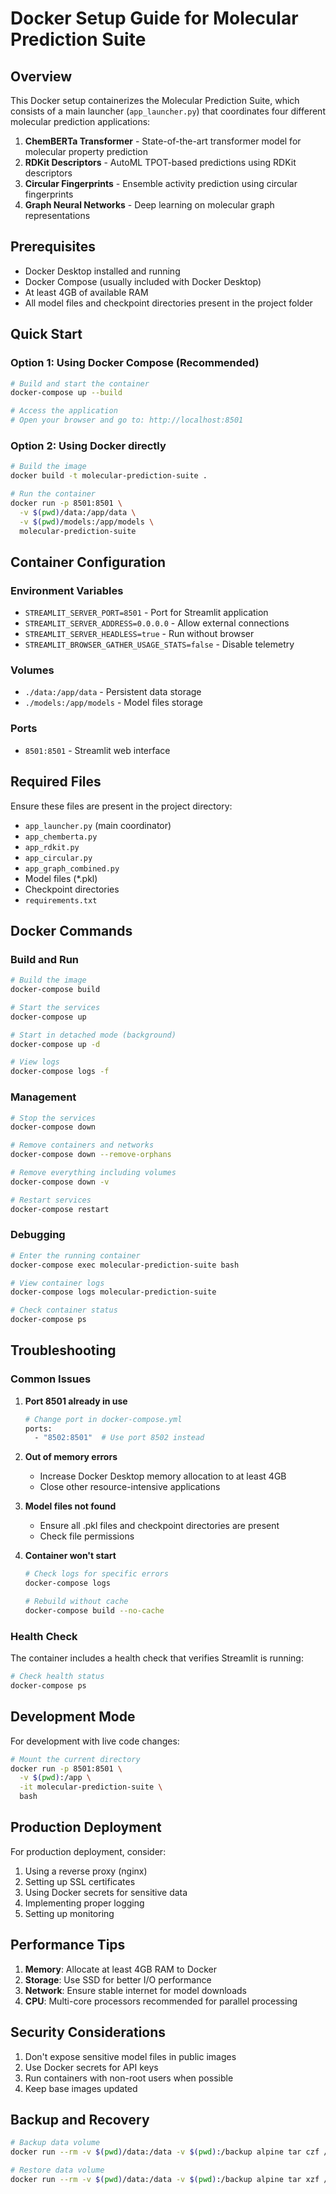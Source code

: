 # Docker Setup Guide for Molecular Prediction Suite

## Overview
This Docker setup containerizes the Molecular Prediction Suite, which consists of a main launcher (`app_launcher.py`) that coordinates four different molecular prediction applications:

1. **ChemBERTa Transformer** - State-of-the-art transformer model for molecular property prediction
2. **RDKit Descriptors** - AutoML TPOT-based predictions using RDKit descriptors
3. **Circular Fingerprints** - Ensemble activity prediction using circular fingerprints
4. **Graph Neural Networks** - Deep learning on molecular graph representations

## Prerequisites
- Docker Desktop installed and running
- Docker Compose (usually included with Docker Desktop)
- At least 4GB of available RAM
- All model files and checkpoint directories present in the project folder

## Quick Start

### Option 1: Using Docker Compose (Recommended)
```bash
# Build and start the container
docker-compose up --build

# Access the application
# Open your browser and go to: http://localhost:8501
```

### Option 2: Using Docker directly
```bash
# Build the image
docker build -t molecular-prediction-suite .

# Run the container
docker run -p 8501:8501 \
  -v $(pwd)/data:/app/data \
  -v $(pwd)/models:/app/models \
  molecular-prediction-suite
```

## Container Configuration

### Environment Variables
- `STREAMLIT_SERVER_PORT=8501` - Port for Streamlit application
- `STREAMLIT_SERVER_ADDRESS=0.0.0.0` - Allow external connections
- `STREAMLIT_SERVER_HEADLESS=true` - Run without browser
- `STREAMLIT_BROWSER_GATHER_USAGE_STATS=false` - Disable telemetry

### Volumes
- `./data:/app/data` - Persistent data storage
- `./models:/app/models` - Model files storage

### Ports
- `8501:8501` - Streamlit web interface

## Required Files
Ensure these files are present in the project directory:
- `app_launcher.py` (main coordinator)
- `app_chemberta.py`
- `app_rdkit.py` 
- `app_circular.py`
- `app_graph_combined.py`
- Model files (*.pkl)
- Checkpoint directories
- `requirements.txt`

## Docker Commands

### Build and Run
```bash
# Build the image
docker-compose build

# Start the services
docker-compose up

# Start in detached mode (background)
docker-compose up -d

# View logs
docker-compose logs -f
```

### Management
```bash
# Stop the services
docker-compose down

# Remove containers and networks
docker-compose down --remove-orphans

# Remove everything including volumes
docker-compose down -v

# Restart services
docker-compose restart
```

### Debugging
```bash
# Enter the running container
docker-compose exec molecular-prediction-suite bash

# View container logs
docker-compose logs molecular-prediction-suite

# Check container status
docker-compose ps
```

## Troubleshooting

### Common Issues

1. **Port 8501 already in use**
   ```bash
   # Change port in docker-compose.yml
   ports:
     - "8502:8501"  # Use port 8502 instead
   ```

2. **Out of memory errors**
   - Increase Docker Desktop memory allocation to at least 4GB
   - Close other resource-intensive applications

3. **Model files not found**
   - Ensure all .pkl files and checkpoint directories are present
   - Check file permissions

4. **Container won't start**
   ```bash
   # Check logs for specific errors
   docker-compose logs
   
   # Rebuild without cache
   docker-compose build --no-cache
   ```

### Health Check
The container includes a health check that verifies Streamlit is running:
```bash
# Check health status
docker-compose ps
```

## Development Mode

For development with live code changes:
```bash
# Mount the current directory
docker run -p 8501:8501 \
  -v $(pwd):/app \
  -it molecular-prediction-suite \
  bash
```

## Production Deployment

For production deployment, consider:
1. Using a reverse proxy (nginx)
2. Setting up SSL certificates
3. Using Docker secrets for sensitive data
4. Implementing proper logging
5. Setting up monitoring

## Performance Tips

1. **Memory**: Allocate at least 4GB RAM to Docker
2. **Storage**: Use SSD for better I/O performance
3. **Network**: Ensure stable internet for model downloads
4. **CPU**: Multi-core processors recommended for parallel processing

## Security Considerations

1. Don't expose sensitive model files in public images
2. Use Docker secrets for API keys
3. Run containers with non-root users when possible
4. Keep base images updated

## Backup and Recovery

```bash
# Backup data volume
docker run --rm -v $(pwd)/data:/data -v $(pwd):/backup alpine tar czf /backup/data-backup.tar.gz -C /data .

# Restore data volume
docker run --rm -v $(pwd)/data:/data -v $(pwd):/backup alpine tar xzf /backup/data-backup.tar.gz -C /data
```
